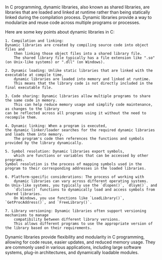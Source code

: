 In C programming, dynamic libraries, also known as shared libraries,
   are libraries that are loaded and linked at runtime rather than being statically
   linked during the compilation process.
Dynamic libraries provide a way to modularize and reuse code across multiple programs or processes.

Here are some key points about dynamic libraries in C:


	1. Compilation and linking: 
	Dynamic libraries are created by compiling source code into object files and
       	then linking those object files into a shared library file.
       	The shared library file typically has a file extension like ".so" (on Unix-like systems) or ".dll" (on Windows).

	2. Dynamic loading: Unlike static libraries that are linked with the executable at compile time,
       	dynamic libraries are loaded into memory and linked at runtime.
       	This means that the library code is not directly included in the final executable file.

	3. Code sharing: Dynamic libraries allow multiple programs to share the same code in memory.
       	This can help reduce memory usage and simplify code maintenance, as changes to the library 
	can be reflected across all programs using it without the need to recompile them.

	4. Dynamic linking: When a program is executed, 
	the dynamic linker/loader searches for the required dynamic libraries and loads them into memory.
       	The program's code then references the functions and symbols provided by the library dynamically.

	5. Symbol resolution: Dynamic libraries export symbols,
       	which are functions or variables that can be accessed by other programs. 
	Symbol resolution is the process of mapping symbols used in the program to their corresponding addresses in the loaded libraries.

	6. Platform-specific considerations: The process of working with
       	dynamic libraries can vary across different operating systems. 
	On Unix-like systems, you typically use the `dlopen()`, `dlsym()`, and
       	`dlclose()` functions to dynamically load and access symbols from shared libraries.
       	On Windows, you use functions like `LoadLibrary()`, `GetProcAddress()`, and `FreeLibrary()`.

	7. Library versioning: Dynamic libraries often support versioning mechanisms to manage
       	compatibility between different library versions.
       	This allows different programs to use the appropriate version of the library based on their requirements.


Dynamic libraries provide flexibility and modularity in C programming, allowing for code reuse, easier updates, and reduced memory usage.
They are commonly used in various applications, including large software systems, plug-in architectures, and dynamically loadable modules.
